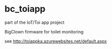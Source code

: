 # bc_toiapp
part of the IoT/Toi app project

BigClown firmware for toilet monitoring

see http://toiappka.azurewebsites.net/default.aspx

